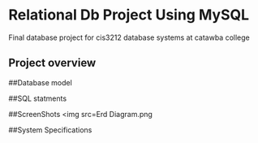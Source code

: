 # Relational Db Project Using MySQL
Final database project for cis3212 database systems at catawba college
## Project overview 

##Database model 

##SQL statments

##ScreenShots
<img src=Erd Diagram.png

##System Specifications
